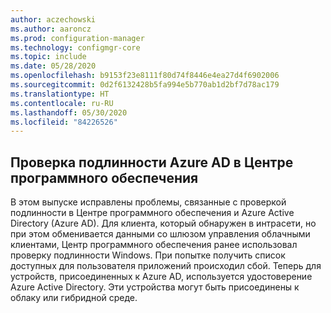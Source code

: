 ```yaml
---
author: aczechowski
ms.author: aaroncz
ms.prod: configuration-manager
ms.technology: configmgr-core
ms.topic: include
ms.date: 05/28/2020
ms.openlocfilehash: b9153f23e8111f80d74f8446e4ea27d4f6902006
ms.sourcegitcommit: 0d2f6132428b5fa994e5b770ab1d2bf7d78ac179
ms.translationtype: HT
ms.contentlocale: ru-RU
ms.lasthandoff: 05/30/2020
ms.locfileid: "84226526"
---
```

## <a name="azure-ad-authentication-in-software-center"></a><a name="bkmk_availapp"></a>Проверка подлинности Azure AD в Центре программного обеспечения

<!-- 6935376 -->

В этом выпуске исправлены проблемы, связанные с проверкой подлинности в Центре программного обеспечения и Azure Active Directory (Azure AD). Для клиента, который обнаружен в интрасети, но при этом обменивается данными со шлюзом управления облачными клиентами, Центр программного обеспечения ранее использовал проверку подлинности Windows. При попытке получить список доступных для пользователя приложений происходил сбой. Теперь для устройств, присоединенных к Azure AD, используется удостоверение Azure Active Directory. Эти устройства могут быть присоединены к облаку или гибридной среде.
